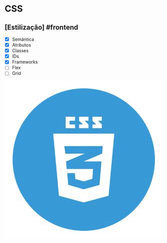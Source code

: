 
# CSS
## [Estilização] #frontend  

-  [x] Semântica
-  [x] Atributos
-  [x] Classes
-  [x] IDs
-  [x] Frameworks 
-  [ ] Flex
-  [ ] Grid 

![](../resources/css.png)